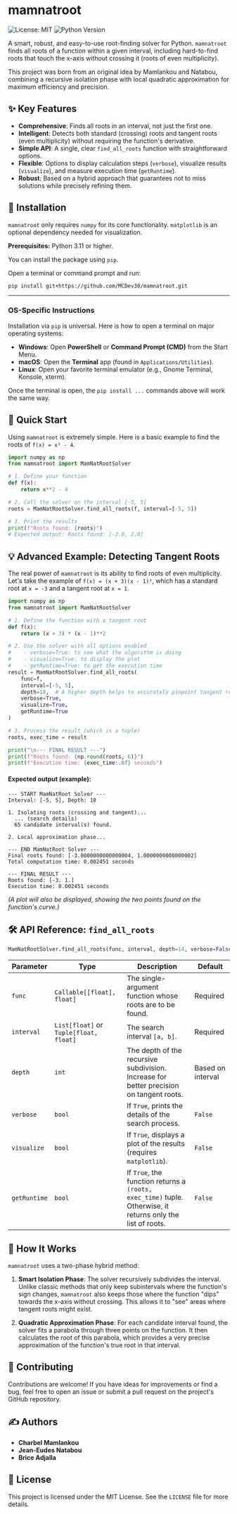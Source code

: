 # mamnatroot

![License: MIT](https://img.shields.io/badge/License-MIT-yellow.svg)
![Python Version](https://img.shields.io/badge/python-3.11+-blue.svg)

A smart, robust, and easy-to-use root-finding solver for Python. `mamnatroot` finds all roots of a function within a given interval, including hard-to-find roots that touch the x-axis without crossing it (roots of even multiplicity).

This project was born from an original idea by Mamlankou and Natabou, combining a recursive isolation phase with local quadratic approximation for maximum efficiency and precision.

## ✨ Key Features

*   **Comprehensive**: Finds all roots in an interval, not just the first one.
*   **Intelligent**: Detects both standard (crossing) roots and tangent roots (even multiplicity) without requiring the function's derivative.
*   **Simple API**: A single, clear `find_all_roots` function with straightforward options.
*   **Flexible**: Options to display calculation steps (`verbose`), visualize results (`visualize`), and measure execution time (`getRuntime`).
*   **Robust**: Based on a hybrid approach that guarantees not to miss solutions while precisely refining them.

## 💾 Installation

`mamnatroot` only requires `numpy` for its core functionality. `matplotlib` is an optional dependency needed for visualization.

**Prerequisites:** Python 3.11 or higher.

You can install the package using `pip`.

Open a terminal or command prompt and run:

```bash
pip install git+https://github.com/MCDev30/mamnatroot.git
```

---

### OS-Specific Instructions

Installation via `pip` is universal. Here is how to open a terminal on major operating systems:

*   **Windows**: Open **PowerShell** or **Command Prompt (CMD)** from the Start Menu.
*   **macOS**: Open the **Terminal** app (found in `Applications/Utilities`).
*   **Linux**: Open your favorite terminal emulator (e.g., Gnome Terminal, Konsole, xterm).

Once the terminal is open, the `pip install ...` commands above will work the same way.

## 🚀 Quick Start

Using `mamnatroot` is extremely simple. Here is a basic example to find the roots of `f(x) = x² - 4`.

```python
import numpy as np
from mamnatroot import MamNatRootSolver

# 1. Define your function
def f(x):
    return x**2 - 4

# 2. Call the solver on the interval [-5, 5]
roots = MamNatRootSolver.find_all_roots(f, interval=[-5, 5])

# 3. Print the results
print(f"Roots found: {roots}")
# Expected output: Roots found: [-2.0, 2.0]
```

## 💡 Advanced Example: Detecting Tangent Roots

The real power of `mamnatroot` is its ability to find roots of even multiplicity. Let's take the example of `f(x) = (x + 3)(x - 1)²`, which has a standard root at `x = -3` and a tangent root at `x = 1`.

```python
import numpy as np
from mamnatroot import MamNatRootSolver

# 1. Define the function with a tangent root
def f(x):
    return (x + 3) * (x - 1)**2

# 2. Use the solver with all options enabled
#    - verbose=True: to see what the algorithm is doing
#    - visualize=True: to display the plot
#    - getRuntime=True: to get the execution time
result = MamNatRootSolver.find_all_roots(
    func=f,
    interval=[-5, 5],
    depth=18,  # A higher depth helps to accurately pinpoint tangent roots
    verbose=True,
    visualize=True,
    getRuntime=True
)

# 3. Process the result (which is a tuple)
roots, exec_time = result

print("\n--- FINAL RESULT ---")
print(f"Roots found: {np.round(roots, 6)}")
print(f"Execution time: {exec_time:.6f} seconds")
```

#### Expected output (example):
```
--- START MamNatRoot Solver ---
Interval: [-5, 5], Depth: 18

1. Isolating roots (crossing and tangent)...
  ... (search details)
  65 candidate interval(s) found.

2. Local approximation phase...

--- END MamNatRoot Solver ---
Final roots found: [-3.0000000000000004, 1.0000000000000002]
Total computation time: 0.002451 seconds

--- FINAL RESULT ---
Roots found: [-3. 1.]
Execution time: 0.002451 seconds
```
*(A plot will also be displayed, showing the two points found on the function's curve.)*

## 🛠️ API Reference: `find_all_roots`

```python
MamNatRootSolver.find_all_roots(func, interval, depth=14, verbose=False, visualize=False, getRuntime=False)
```

| Parameter    | Type                                   | Description                                                                                             | Default   |
|--------------|----------------------------------------|---------------------------------------------------------------------------------------------------------|-----------|
| `func`       | `Callable[[float], float]`             | The single-argument function whose roots are to be found.                                               | Required  |
| `interval`   | `List[float]` or `Tuple[float, float]` | The search interval `[a, b]`.                                                                           | Required  |
| `depth`      | `int`                                  | The depth of the recursive subdivision. Increase for better precision on tangent roots.                 | Based on interval      |
| `verbose`    | `bool`                                 | If `True`, prints the details of the search process.                                                    | `False`   |
| `visualize`  | `bool`                                 | If `True`, displays a plot of the results (requires `matplotlib`).                                      | `False`   |
| `getRuntime` | `bool`                                 | If `True`, the function returns a `(roots, exec_time)` tuple. Otherwise, it returns only the list of roots. | `False`   |

## 🧠 How It Works

`mamnatroot` uses a two-phase hybrid method:

1.  **Smart Isolation Phase**: The solver recursively subdivides the interval. Unlike classic methods that only keep subintervals where the function's sign changes, `mamnatroot` also keeps those where the function "dips" towards the x-axis without crossing. This allows it to "see" areas where tangent roots might exist.

2.  **Quadratic Approximation Phase**: For each candidate interval found, the solver fits a parabola through three points on the function. It then calculates the root of this parabola, which provides a very precise approximation of the function's true root in that interval.

## 🤝 Contributing

Contributions are welcome! If you have ideas for improvements or find a bug, feel free to open an issue or submit a pull request on the project's GitHub repository.

## ✍️ Authors

*   **Charbel Mamlankou** 
*   **Jean-Eudes Natabou**
*   **Brice Adjalla**

## 📜 License

This project is licensed under the MIT License. See the `LICENSE` file for more details.